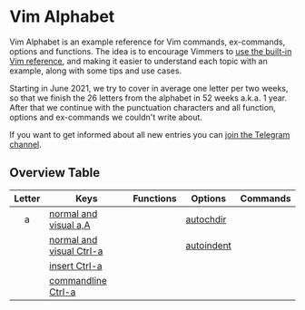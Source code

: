 # Vim Alphabet

Vim Alphabet is an example reference for Vim commands, ex-commands, options and functions. The idea is to encourage
Vimmers to [use the built-in Vim reference](https://www.reddit.com/r/vimdailytips/comments/iruu9s/vim_help_and_keywordprg/),
and making it easier to understand each topic with an example, along with some tips and use cases.

Starting in June 2021, we try to cover in average one letter per two weeks, so that we finish the 26 letters from the
alphabet in 52 weeks a.k.a. 1 year. After that we continue with the punctuation characters and all function, options and
ex-commands we couldn't write about.

If you want to get informed about all new entries you can [join the Telegram channel](https://t.me/VimWeek).

## Overview Table

| Letter | Keys                                              | Functions | Options                             | Commands |
|:------:|---------------------------------------------------|-----------|-------------------------------------|----------|
| a      | [normal and visual a,A](commands/nv_aA.md)        |           | [autochdir](options/autochdir.md)   |          |
|        | [normal and visual Ctrl-a](commands/nv_Ctrl-a.md) |           | [autoindent](options/autoindent.md) |          |
|        | [insert Ctrl-a](commands/i_Ctrl-a.md)             |           |                                     |          |
|        | [commandline Ctrl-a](commands/c_Ctrl-a.md)        |           |                                     |          |

